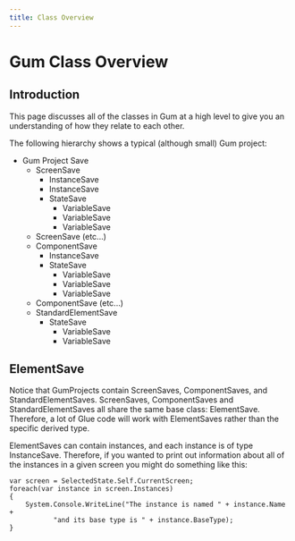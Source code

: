 ```yaml
---
title: Class Overview
---
```


# Gum Class Overview

## Introduction

This page discusses all of the classes in Gum at a high level to give you an understanding of how they relate to each other.

The following hierarchy shows a typical \(although small\) Gum project:

* Gum Project Save
  * ScreenSave
    * InstanceSave
    * InstanceSave
    * StateSave
      * VariableSave
      * VariableSave
      * VariableSave
  * ScreenSave \(etc...\)
  * ComponentSave
    * InstanceSave
    * StateSave
      * VariableSave
      * VariableSave
      * VariableSave
  * ComponentSave \(etc...\)
  * StandardElementSave
    * StateSave
      * VariableSave
      * VariableSave

## ElementSave

Notice that GumProjects contain ScreenSaves, ComponentSaves, and StandardElementSaves. ScreenSaves, ComponentSaves and StandardElementSaves all share the same base class: ElementSave. Therefore, a lot of Glue code will work with ElementSaves rather than the specific derived type.

ElementSaves can contain instances, and each instance is of type InstanceSave. Therefore, if you wanted to print out information about all of the instances in a given screen you might do something like this:

```text
var screen = SelectedState.Self.CurrentScreen;
foreach(var instance in screen.Instances)
{
    System.Console.WriteLine("The instance is named " + instance.Name + 
           "and its base type is " + instance.BaseType);
}
```

